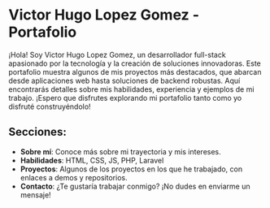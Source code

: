 # Victor Hugo Lopez Gomez - Portafolio

¡Hola! Soy Victor Hugo Lopez Gomez, un desarrollador full-stack apasionado por la tecnología y la creación de soluciones innovadoras. Este portafolio muestra algunos de mis proyectos más destacados, que abarcan desde aplicaciones web hasta soluciones de backend robustas. Aquí encontrarás detalles sobre mis habilidades, experiencia y ejemplos de mi trabajo. ¡Espero que disfrutes explorando mi portafolio tanto como yo disfruté construyéndolo!

## Secciones:
- **Sobre mí**: Conoce más sobre mi trayectoria y mis intereses.
- **Habilidades**: HTML, CSS, JS, PHP, Laravel
- **Proyectos**: Algunos de los proyectos en los que he trabajado, con enlaces a demos y repositorios.
- **Contacto**: ¿Te gustaría trabajar conmigo? ¡No dudes en enviarme un mensaje!
